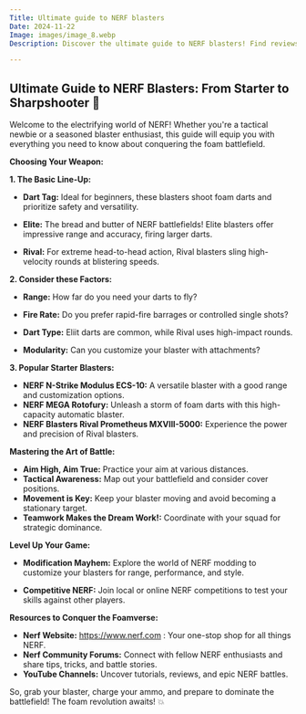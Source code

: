 ```yaml
---
Title: Ultimate guide to NERF blasters
Date: 2024-11-22
Image: images/image_8.webp
Description: Discover the ultimate guide to NERF blasters! Find reviews, comparisons, tips, and tricks for all ages.  Sharpen your aim and dominate the foam battle!  

---
```


##  Ultimate Guide to NERF Blasters: From Starter to Sharpshooter  🎯 

Welcome to the electrifying world of NERF! Whether you're a tactical newbie or a seasoned blaster enthusiast, this guide will equip you with everything you need to know about conquering the foam battlefield. 

**Choosing Your Weapon:**

**1. The Basic Line-Up:** 

* **Dart Tag:** Ideal for beginners, these blasters shoot foam darts and prioritize safety and versatility. 

* **Elite:** The bread and butter of NERF battlefields! Elite blasters offer impressive range and accuracy, firing larger darts. 

* **Rival:** For extreme head-to-head action, Rival blasters sling high-velocity rounds at blistering speeds. 

**2. Consider these Factors:** 

* **Range:** How far do you need your darts to fly?
* **Fire Rate:** Do you prefer rapid-fire barrages or controlled single shots?
* **Dart Type:** Eliit darts are common, while Rival uses high-impact rounds.

* **Modularity:** Can you customize your blaster with attachments?

**3.  Popular Starter Blasters:**

* **NERF N-Strike Modulus ECS-10:** A versatile blaster with a good range and customization options.
* **NERF MEGA Rotofury:** Unleash a storm of foam darts with this high-capacity automatic blaster. 
* **NERF Blasters Rival Prometheus MXVIII-5000:** Experience the power and precision of Rival blasters.

**Mastering the Art of Battle:**

* **Aim High, Aim True:** Practice your aim at various distances.
* **Tactical Awareness:**  Map out your battlefield and consider cover positions.
* **Movement is Key:** Keep your blaster moving and avoid becoming a stationary target.
* **Teamwork Makes the Dream Work!:** Coordinate with your squad for strategic dominance.

**Level Up Your Game:**

* **Modification Mayhem:**  Explore the world of NERF modding to customize your blasters for range, performance, and style.

* **Competitive NERF:** Join local or online NERF competitions to test your skills against other players.

**Resources to Conquer the Foamverse:**

* **Nerf Website:** https://www.nerf.com : Your one-stop shop for all things NERF.
* **Nerf Community Forums:** Connect with fellow NERF enthusiasts and share tips, tricks, and battle stories.
* **YouTube Channels:** Uncover tutorials, reviews, and epic NERF battles.



So, grab your blaster, charge your ammo, and prepare to dominate the battlefield! The foam revolution awaits! 💥
 

